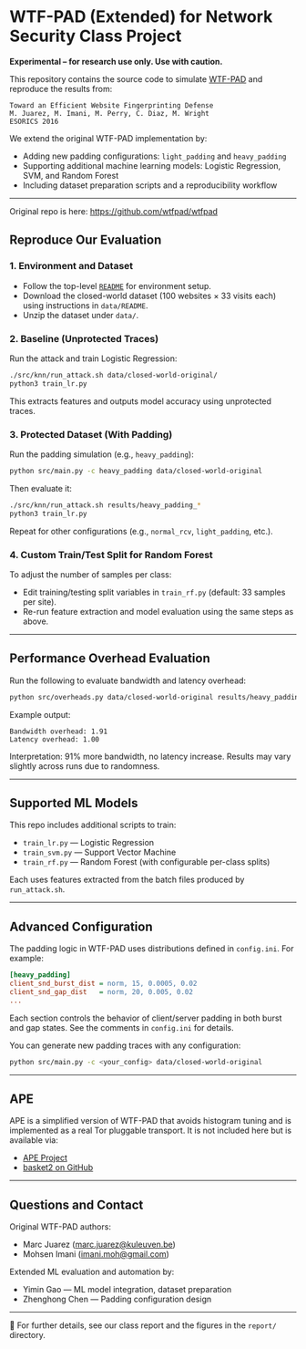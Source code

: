# WTF-PAD (Extended) for Network Security Class Project

**Experimental – for research use only. Use with caution.**

This repository contains the source code to simulate [WTF-PAD](https://homes.esat.kuleuven.be/~mjuarezm/index_files/pdf/esorics16.pdf) and reproduce the results from:

```
Toward an Efficient Website Fingerprinting Defense  
M. Juarez, M. Imani, M. Perry, C. Diaz, M. Wright  
ESORICS 2016
```

We extend the original WTF-PAD implementation by:
- Adding new padding configurations: `light_padding` and `heavy_padding`
- Supporting additional machine learning models: Logistic Regression, SVM, and Random Forest
- Including dataset preparation scripts and a reproducibility workflow

---

Original repo is here: https://github.com/wtfpad/wtfpad

## Reproduce Our Evaluation

### 1. Environment and Dataset

- Follow the top-level [`README`](https://github.com/wtfpad/wtfpad) for environment setup.
- Download the closed-world dataset (100 websites × 33 visits each) using instructions in `data/README`.
- Unzip the dataset under `data/`.

### 2. Baseline (Unprotected Traces)

Run the attack and train Logistic Regression:
```bash
./src/knn/run_attack.sh data/closed-world-original/
python3 train_lr.py
```

This extracts features and outputs model accuracy using unprotected traces.

### 3. Protected Dataset (With Padding)

Run the padding simulation (e.g., `heavy_padding`):
```bash
python src/main.py -c heavy_padding data/closed-world-original
```

Then evaluate it:
```bash
./src/knn/run_attack.sh results/heavy_padding_*
python3 train_lr.py
```

Repeat for other configurations (e.g., `normal_rcv`, `light_padding`, etc.).

### 4. Custom Train/Test Split for Random Forest

To adjust the number of samples per class:
- Edit training/testing split variables in `train_rf.py` (default: 33 samples per site).
- Re-run feature extraction and model evaluation using the same steps as above.

---

## Performance Overhead Evaluation

Run the following to evaluate bandwidth and latency overhead:
```bash
python src/overheads.py data/closed-world-original results/heavy_padding_*
```

Example output:
```
Bandwidth overhead: 1.91
Latency overhead: 1.00
```

Interpretation: 91% more bandwidth, no latency increase. Results may vary slightly across runs due to randomness.

---

## Supported ML Models

This repo includes additional scripts to train:
- `train_lr.py` — Logistic Regression
- `train_svm.py` — Support Vector Machine
- `train_rf.py` — Random Forest (with configurable per-class splits)

Each uses features extracted from the batch files produced by `run_attack.sh`.

---

## Advanced Configuration

The padding logic in WTF-PAD uses distributions defined in `config.ini`. For example:

```ini
[heavy_padding]
client_snd_burst_dist = norm, 15, 0.0005, 0.02
client_snd_gap_dist   = norm, 20, 0.005, 0.02
...
```

Each section controls the behavior of client/server padding in both burst and gap states. See the comments in `config.ini` for details.

You can generate new padding traces with any configuration:
```bash
python src/main.py -c <your_config> data/closed-world-original
```

---

## APE

APE is a simplified version of WTF-PAD that avoids histogram tuning and is implemented as a real Tor pluggable transport. It is not included here but is available via:
- [APE Project](https://www.cs.kau.se/pulls/hot/thebasketcase-ape/)
- [basket2 on GitHub](https://github.com/pylls/basket2)

---

## Questions and Contact

Original WTF-PAD authors:
- Marc Juarez (marc.juarez@kuleuven.be)
- Mohsen Imani (imani.moh@gmail.com)

Extended ML evaluation and automation by:
- Yimin Gao — ML model integration, dataset preparation
- Zhenghong Chen — Padding configuration design


---

📌 For further details, see our class report and the figures in the `report/` directory.
